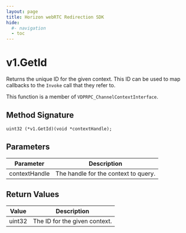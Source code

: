 ```yaml
---
layout: page
title: Horizon webRTC Redirection SDK
hide:
  #- navigation
  - toc
---
```

# v1.GetId

Returns the unique ID for the given context. This ID can be used to map callbacks to the `Invoke` call that they refer to.

This function is a member of `VDPRPC_ChannelContextInterface`.

## Method Signature
```
uint32 (*v1.GetId)(void *contextHandle);
```

## Parameters

| Parameter | Description |
| --------- | ----------- |
| contextHandle | The handle for the context to query. |

## Return Values

| Value | Description |
| ----- | ----------- |
| uint32 | The ID for the given context. |

